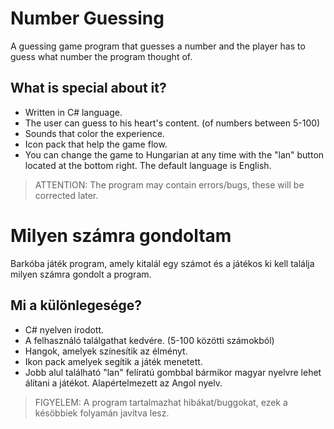 # Number Guessing
A guessing game program that guesses a number and the player has to guess what number the program thought of.
## What is special about it?
- Written in C# language.
- The user can guess to his heart's content. (of numbers between 5-100)
- Sounds that color the experience.
- Icon pack that help the game flow.
- You can change the game to Hungarian at any time with the "lan" button located at the bottom right. The default language is English.
> ATTENTION: The program may contain errors/bugs, these will be corrected later.

# Milyen számra gondoltam
Barkóba játék program, amely kitalál egy számot és a játékos ki kell találja milyen számra gondolt a program.
## Mi a különlegesége?
- C# nyelven írodott.
- A felhasználó találgathat kedvére. (5-100 közötti számokból)
- Hangok, amelyek színesítik az élményt.
- Ikon pack amelyek segítik a játék menetett.
- Jobb alul található "lan" felíratú gombbal bármikor magyar nyelvre lehet álítani a játékot. Alapértelmezett az Angol nyelv.
> FIGYELEM: A program tartalmazhat hibákat/buggokat, ezek a késöbbiek folyamán javítva lesz.
